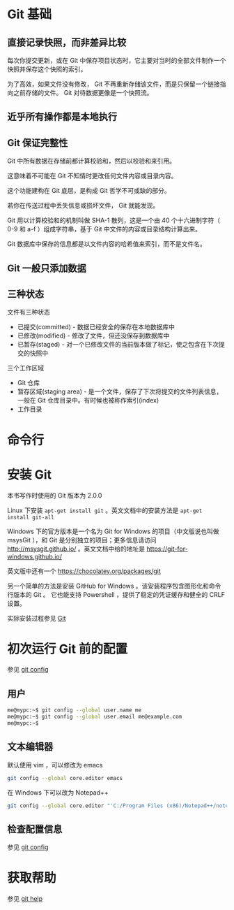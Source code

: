 # Git 基础
## 直接记录快照，而非差异比较
每次你提交更新，或在 Git 中保存项目状态时，它主要对当时的全部文件制作一个快照并保存这个快照的索引。
 

为了高效，如果文件没有修改， Git 不再重新存储该文件，而是只保留一个链接指向之前存储的文件。 Git 对待数据更像是一个快照流。


## 近乎所有操作都是本地执行
## Git 保证完整性
Git 中所有数据在存储前都计算校验和，然后以校验和来引用。


这意味着不可能在 Git 不知情时更改任何文件内容或目录内容。


这个功能建构在 Git 底层，是构成 Git 哲学不可或缺的部分。


若你在传送过程中丢失信息或损坏文件， Git 就能发现。


Git 用以计算校验和的机制叫做 SHA-1 散列，这是一个由 40 个十六进制字符（ 0-9 和 a-f ）组成字符串，基于 Git 中文件的内容或目录结构计算出来。


Git 数据库中保存的信息都是以文件内容的哈希值来索引，而不是文件名。


## Git 一般只添加数据
## 三种状态
文件有三种状态
- 已提交(committed) - 数据已经安全的保存在本地数据库中
- 已修改(modified) - 修改了文件，但还没保存到数据库中
- 已暂存(staged) - 对一个已修改文件的当前版本做了标记，使之包含在下次提交的快照中


三个工作区域
- Git 仓库
- 暂存区域(staging area) - 是一个文件，保存了下次将提交的文件列表信息，一般在 Git 仓库目录中。有时候也被称作索引(index)
- 工作目录


# 命令行
# 安装 Git
本书写作时使用的 Git 版本为 2.0.0


Linux 下安装 `apt-get install git` 。英文文档中的安装方法是 `apt-get install git-all`


Windows 下的官方版本是一个名为 Git for Windows 的项目（中文版说也叫做 msysGit ），和 Git 是分别独立的项目；更多信息请访问 http://msysgit.github.io/ 。英文文档中给的地址是 https://git-for-windows.github.io/


英文版中还有一个 https://chocolatey.org/packages/git


另一个简单的方法是安装 GitHub for Windows 。该安装程序包含图形化和命令行版本的 Git 。 它也能支持 Powershell ，提供了稳定的凭证缓存和健全的 CRLF 设置。


实际安装过程参见 [Git](/Software/Git/README.md)


# 初次运行 Git 前的配置
参见 [git config](/Software/Git/config.md)


## 用户
```bash
me@mypc:~$ git config --global user.name me
me@mypc:~$ git config --global user.email me@example.com
me@mypc:~$ 
```


## 文本编辑器
默认使用 vim ，可以修改为 emacs
```bash
git config --global core.editor emacs
```


在 Windows 下可以改为 Notepad++
```bash
git config --global core.editor "'C:/Program Files (x86)/Notepad++/notepad++.exe' -multiInst -nosession"
```


## 检查配置信息
参见 [git config](/Software/Git/config.md)


# 获取帮助
参见 [git help](/Software/Git/help.md)

